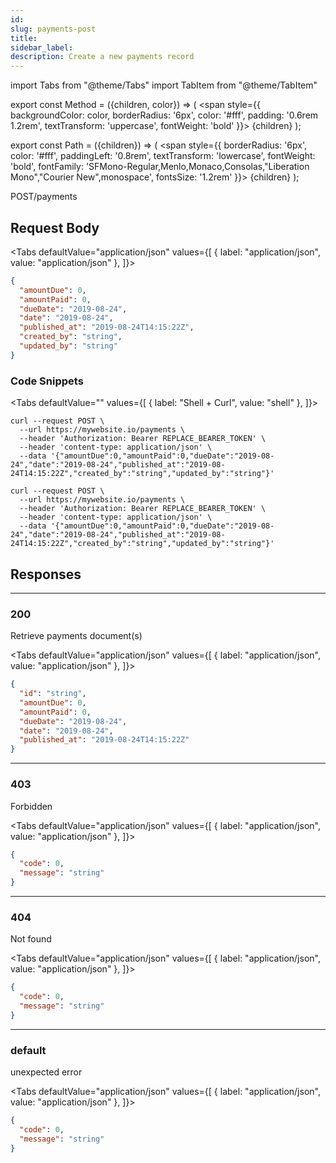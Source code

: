 ```yaml
---
id:
slug: payments-post
title:
sidebar_label:
description: Create a new payments record
---
```


<!-- prettier-ignore-start -->
import Tabs from "@theme/Tabs"
import TabItem from "@theme/TabItem"


export const Method = ({children, color}) => (
  <span
    style={{
      backgroundColor: color,
      borderRadius: '6px',
      color: '#fff',
      padding: '0.6rem 1.2rem',
      textTransform: 'uppercase',
      fontWeight: 'bold'
    }}>
    {children}
  </span>
);

export const Path = ({children}) => (
  <span
    style={{
      borderRadius: '6px',
      color: '#fff',
      paddingLeft: '0.8rem',
      textTransform: 'lowercase',
      fontWeight: 'bold',
      fontFamily: 'SFMono-Regular,Menlo,Monaco,Consolas,"Liberation Mono","Courier New",monospace',
      fontsSize: '1.2rem'
    }}>
    {children}
  </span>
);

<!-- prettier-ignore-end -->

<Method color="#6b55b2">POST</Method><Path>/payments</Path>

## Request Body

<!-- prettier-ignore-start -->

<Tabs defaultValue="application/json" values={[
  { label: "application/json", value: "application/json" },
]}>

<!-- prettier-ignore-end -->

<TabItem value="application/json">

```json title="Example request"
{
  "amountDue": 0,
  "amountPaid": 0,
  "dueDate": "2019-08-24",
  "date": "2019-08-24",
  "published_at": "2019-08-24T14:15:22Z",
  "created_by": "string",
  "updated_by": "string"
}
```

</TabItem>

</Tabs>

### Code Snippets

<!-- prettier-ignore-start -->

<Tabs defaultValue="" values={[
  { label: "Shell + Curl", value: "shell" },
]}>

<!-- prettier-ignore-end -->

<TabItem value="shell">

```shell
curl --request POST \
  --url https://mywebsite.io/payments \
  --header 'Authorization: Bearer REPLACE_BEARER_TOKEN' \
  --header 'content-type: application/json' \
  --data '{"amountDue":0,"amountPaid":0,"dueDate":"2019-08-24","date":"2019-08-24","published_at":"2019-08-24T14:15:22Z","created_by":"string","updated_by":"string"}'
```

</TabItem>

```shell title="Shell + Curl"
curl --request POST \
  --url https://mywebsite.io/payments \
  --header 'Authorization: Bearer REPLACE_BEARER_TOKEN' \
  --header 'content-type: application/json' \
  --data '{"amountDue":0,"amountPaid":0,"dueDate":"2019-08-24","date":"2019-08-24","published_at":"2019-08-24T14:15:22Z","created_by":"string","updated_by":"string"}'
```

</Tabs>

## Responses

---

### 200

Retrieve payments document(s)

<!-- prettier-ignore-start -->

<Tabs defaultValue="application/json" values={[
  { label: "application/json", value: "application/json" },
]}>

<!-- prettier-ignore-end -->

<TabItem value="application/json">

```json title="Example response"
{
  "id": "string",
  "amountDue": 0,
  "amountPaid": 0,
  "dueDate": "2019-08-24",
  "date": "2019-08-24",
  "published_at": "2019-08-24T14:15:22Z"
}
```

</TabItem>

</Tabs>

---

### 403

Forbidden

<!-- prettier-ignore-start -->

<Tabs defaultValue="application/json" values={[
  { label: "application/json", value: "application/json" },
]}>

<!-- prettier-ignore-end -->

<TabItem value="application/json">

```json title="Example response"
{
  "code": 0,
  "message": "string"
}
```

</TabItem>

</Tabs>

---

### 404

Not found

<!-- prettier-ignore-start -->

<Tabs defaultValue="application/json" values={[
  { label: "application/json", value: "application/json" },
]}>

<!-- prettier-ignore-end -->

<TabItem value="application/json">

```json title="Example response"
{
  "code": 0,
  "message": "string"
}
```

</TabItem>

</Tabs>

---

### default

unexpected error

<!-- prettier-ignore-start -->

<Tabs defaultValue="application/json" values={[
  { label: "application/json", value: "application/json" },
]}>

<!-- prettier-ignore-end -->

<TabItem value="application/json">

```json title="Example response"
{
  "code": 0,
  "message": "string"
}
```

</TabItem>

</Tabs>
